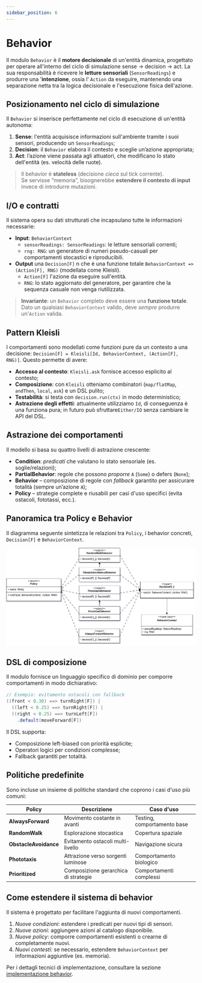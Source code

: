 ```yaml
---
sidebar_position: 6
---
```


# Behavior

Il modulo `Behavior` è il **motore decisionale**  di un'entità dinamica, progettato per operare all'interno del ciclo di
simulazione sense → decision → act.
La sua responsabilità è ricevere le  **letture sensoriali** (`SensorReadings`) e produrre una '**intenzione**, ossia l’
`Action` da eseguire, mantenendo una separazione netta tra la logica decisionale e l'esecuzione fisica dell'azione.

## Posizionamento nel ciclo di simulazione

Il `Behavior` si inserisce perfettamente nel ciclo di esecuzione di un'entità autonoma:

1. **Sense**: l'entità acquisisce informazioni sull'ambiente tramite i suoi sensori, producendo un `SensorReadings`;
2. **Decision**: il `Behavior` elabora il contesto e sceglie un’azione appropriata;
3. **Act**: l’azione viene passata agli attuatori, che modificano lo stato dell'entità (es. velocità delle ruote).

> Il behavior è **stateless** (decisione _cieca_ sul tick corrente).  
> Se servisse “memoria”, bisognerebbe **estendere il contesto di input**  invece di introdurre mutazioni.

## I/O e contratti

Il sistema opera su dati strutturati che incapsulano tutte le informazioni necessarie:

- **Input**: `BehaviorContext`
    * `sensorReadings: SensorReadings`: le letture sensoriali correnti;
    * `rng: RNG`: un generatore di numeri pseudo-casuali per comportamenti stocastici e riproducibili.
- **Output** una `Decision[F]` n che è una funzione totale `BehaviorContext => (Action[F], RNG)` (modellata come
  Kleisli).
    * `Action[F]` l'azione da eseguire sull'entità.
    * `RNG`: lo stato aggiornato del generatore, per garantire che la sequenza casuale non venga riutilizzata.

> **Invariante**: un `Behavior` completo deve essere una **funzione totale**. Dato un qualsiasi `BehaviorContext`
> valido, deve *sempre* produrre un'`Action` valida.

## Pattern Kleisli

I comportamenti sono modellati come funzioni pure da un contesto a una decisione:
`Decision[F] = Kleisli[Id, BehaviorContext, (Action[F], RNG)]`. Questo permette di avere:

- **Accesso al contesto**: `Kleisli.ask` fornisce accesso esplicito al contesto;
- **Composizione**: con `Kleisli` otteniamo combinatori (`map/flatMap`, `andThen`, `local`, `ask`) e un DSL pulito;
- **Testabilità**: si testa con `decision.run(ctx)` in modo deterministico;
- **Astrazione degli effetti**: attualmente utilizziamo `Id`, di conseguenza è una funziona pura; in futuro può
  sfruttare`Either/IO` senza cambiare le API del DSL.

## Astrazione dei comportamenti

Il modello si basa su quattro livelli di astrazione crescente:

- **Condition**: _predicati_ che valutano lo stato sensoriale (es. soglie/relazioni);
- **PartialBehavior**: regole che possono _proporre_ `A` (`Some`) o defers (`None`);
- **Behavior** – composizione di regole con  _fallback_ garantito per assicurare totalità (sempre un’azione `A`);
- **Policy** – strategie complete e riusabili per casi d'uso specifici (evita ostacoli, fototassi, ecc.).

## Panoramica tra Policy e Behavior

Il diagramma seguente sintetizza le relazioni tra `Policy`, i behavior concreti, `Decision[F]` e `BehaviorContext`.

![Policy e Behaviors](../../static/img/04-detailed-design/policy-behaviors.png)

## DSL di composizione

Il modulo fornisce un linguaggio specifico di dominio per comporre comportamenti in modo dichiarativo:

```scala
// Esempio: evitamento ostacoli con fallback
((front < 0.30) ==> turnRight[F]) |
  ((left < 0.25) ==> turnRight[F]) |
  ((right < 0.25) ==> turnLeft[F])
    .default(moveForward[F])
````

Il DSL supporta:

- Composizione left-biased con priorità esplicite;
- Operatori logici per condizioni complesse;
- Fallback garantiti per totalità.

## Politiche predefinite

Sono incluse un insieme di politiche standard che coprono i casi d'uso più comuni:

| Policy                | Descrizione                          | Caso d'uso                  |
|-----------------------|--------------------------------------|-----------------------------|
| **AlwaysForward**     | Movimento costante in avanti         | Testing, comportamento base |
| **RandomWalk**        | Esplorazione stocastica              | Copertura spaziale          |
| **ObstacleAvoidance** | Evitamento ostacoli multi-livello    | Navigazione sicura          |
| **Phototaxis**        | Attrazione verso sorgenti luminose   | Comportamento biologico     |
| **Prioritized**       | Composizione gerarchica di strategie | Comportamenti complessi     |

## Come estendere il sistema di behavior

Il sistema è progettato per facilitare l'aggiunta di nuovi comportamenti.

1. _Nuove condizioni_: estendere i predicati per nuovi tipi di sensori.
2. _Nuove azioni_: aggiungere azioni al catalogo disponibile.
3. _Nuove policy_: comporre comportamenti esistenti o crearne di completamente nuovi.
4. _Nuovi contesti_: se necessario, estendere `BehaviorContext` per informazioni aggiuntive (es. memoria).

Per i dettagli tecnici di implementazione, consultare la
sezione [implementazione behavior](../05-implementation/03-david-cohen/behaviors.md).